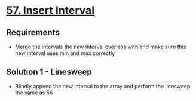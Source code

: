 
# [57. Insert Interval](https://leetcode.com/problems/insert-interval/)

## Requirements
- Merge the intervals the new interval overlaps with and make sure this new interval uses min and max correctly

## Solution 1 - Linesweep
- Blindly append the new interval to the array and perform the linesweep the same as 56
